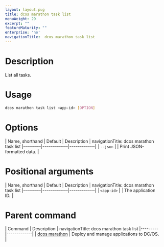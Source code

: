 ```yaml
---
layout: layout.pug
title: dcos marathon task list
menuWeight: 29
excerpt: ""
featureMaturity: ""
enterprise: 'no'
navigationTitle:  dcos marathon task list
---
```


<!-- This source repo for this topic is https://github.com/dcos/dcos-docs -->


# Description
List all tasks.

# Usage

```bash
dcos marathon task list <app-id> [OPTION]
```

# Options

| Name, shorthand | Default | Description |
navigationTitle:  dcos marathon task list
|---------|-------------|-------------|
| `--json`   |             |  Print JSON-formatted data. |

# Positional arguments

| Name, shorthand | Default | Description |
navigationTitle:  dcos marathon task list
|---------|-------------|-------------|
| `<app-id>`   |             |  The application ID. |

# Parent command

| Command | Description |
navigationTitle:  dcos marathon task list
|---------|-------------|
| [dcos marathon](/docs/1.9/cli/command-reference/dcos-marathon/) | Deploy and manage applications to DC/OS. |

<!-- # Examples -->
